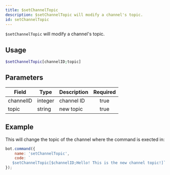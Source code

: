 ```yaml
---
title: $setChannelTopic
description: $setChannelTopic will modify a channel's topic.
id: setChannelTopic
---
```


`$setChannelTopic` will modify a channel's topic.

## Usage

```php
$setChannelTopic[channelID;topic]
```

## Parameters 

| Field     | Type    | Description | Required |
|-----------|---------|-------------|:--------:|
| channelID | integer | channel ID  |   true   |
| topic     | string  | new topic   |   true   |

## Example

This will change the topic of the channel where the command is exected in:

```javascript
bot.command({
    name: 'setChannelTopic',
    code: `
   $setChannelTopic[$channelID;Hello! This is the new channel topic!]`
});
```